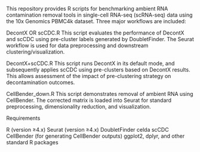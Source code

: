 This repository provides R scripts for benchmarking ambient RNA contamination removal tools in single-cell RNA-seq (scRNA-seq) data using the 10x Genomics PBMC4k dataset. Three major workflows are included:

DecontX OR scCDC.R 
This script evaluates the performance of DecontX and scCDC using pre-cluster labels generated by DoubletFinder. The Seurat workflow is used for data preprocessing and downstream clustering/visualization.

DecontX+scCDC.R
This script runs DecontX in its default mode, and subsequently applies scCDC using pre-clusters based on DecontX results. This allows assessment of the impact of pre-clustering strategy on decontamination outcomes.

CellBender_down.R
This script demonstrates removal of ambient RNA using CellBender. The corrected matrix is loaded into Seurat for standard preprocessing, dimensionality reduction, and visualization.

Requirements

R (version ≥4.x)
Seurat (version ≥4.x)
DoubletFinder
celda
scCDC
CellBender (for generating CellBender outputs)
ggplot2, dplyr, and other standard R packages
